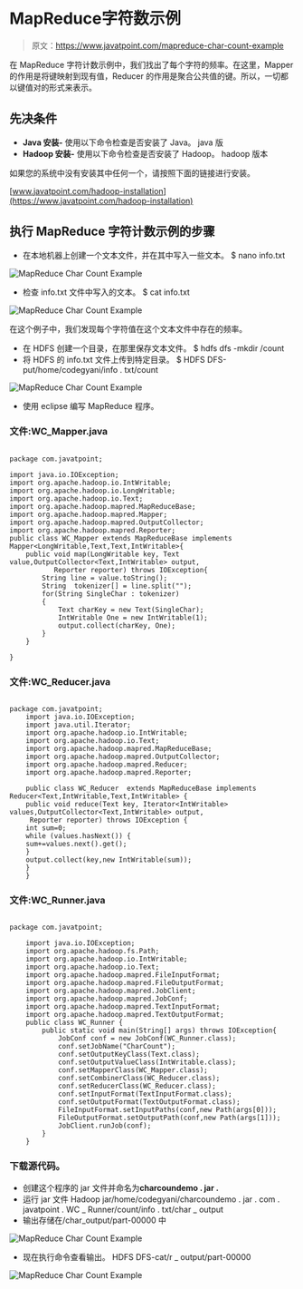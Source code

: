 # MapReduce字符数示例

> 原文：<https://www.javatpoint.com/mapreduce-char-count-example>

在 MapReduce 字符计数示例中，我们找出了每个字符的频率。在这里，Mapper 的作用是将键映射到现有值，Reducer 的作用是聚合公共值的键。所以，一切都以键值对的形式来表示。

## 先决条件

*   **Java 安装-** 使用以下命令检查是否安装了 Java。
    java 版
*   **Hadoop 安装-** 使用以下命令检查是否安装了 Hadoop。
    hadoop 版本

如果您的系统中没有安装其中任何一个，请按照下面的链接进行安装。

[www.javatpoint.com/hadoop-installation](https://www.javatpoint.com/hadoop-installation)

## 执行 MapReduce 字符计数示例的步骤

*   在本地机器上创建一个文本文件，并在其中写入一些文本。
    $ nano info.txt

![MapReduce Char Count Example](img/bb4caf73cfb5d939257388922c6a4b8b.png)

*   检查 info.txt 文件中写入的文本。
    $ cat info.txt

![MapReduce Char Count Example](img/9c1ada43c5949221aad1d51bf1e1fad7.png)

在这个例子中，我们发现每个字符值在这个文本文件中存在的频率。

*   在 HDFS 创建一个目录，在那里保存文本文件。
    $ hdfs dfs -mkdir /count
*   将 HDFS 的 info.txt 文件上传到特定目录。
    $ HDFS DFS-put/home/codegyani/info . txt/count

![MapReduce Char Count Example](img/b4ff09e8510dd7f72c521443456432f1.png)

*   使用 eclipse 编写 MapReduce 程序。

### 文件:WC_Mapper.java

```

package com.javatpoint;

import java.io.IOException;    
import org.apache.hadoop.io.IntWritable;  
import org.apache.hadoop.io.LongWritable;  
import org.apache.hadoop.io.Text;  
import org.apache.hadoop.mapred.MapReduceBase;  
import org.apache.hadoop.mapred.Mapper;  
import org.apache.hadoop.mapred.OutputCollector;  
import org.apache.hadoop.mapred.Reporter;  
public class WC_Mapper extends MapReduceBase implements Mapper<LongWritable,Text,Text,IntWritable>{  
    public void map(LongWritable key, Text value,OutputCollector<Text,IntWritable> output,   
           Reporter reporter) throws IOException{  
        String line = value.toString();  
        String  tokenizer[] = line.split("");  
        for(String SingleChar : tokenizer)
		{
			Text charKey = new Text(SingleChar);
			IntWritable One = new IntWritable(1);
			output.collect(charKey, One);				
		}
    }  

} 

```

### 文件:WC_Reducer.java

```

package com.javatpoint;
	import java.io.IOException;  
	import java.util.Iterator;  
	import org.apache.hadoop.io.IntWritable;  
	import org.apache.hadoop.io.Text;  
	import org.apache.hadoop.mapred.MapReduceBase;  
	import org.apache.hadoop.mapred.OutputCollector;  
	import org.apache.hadoop.mapred.Reducer;  
	import org.apache.hadoop.mapred.Reporter;  

	public class WC_Reducer  extends MapReduceBase implements Reducer<Text,IntWritable,Text,IntWritable> {  
	public void reduce(Text key, Iterator<IntWritable> values,OutputCollector<Text,IntWritable> output,  
	 Reporter reporter) throws IOException {  
	int sum=0;  
	while (values.hasNext()) {  
	sum+=values.next().get();  
	}  
	output.collect(key,new IntWritable(sum));  
	}  
	}

```

### 文件:WC_Runner.java

```

package com.javatpoint;

	import java.io.IOException;  
	import org.apache.hadoop.fs.Path;  
	import org.apache.hadoop.io.IntWritable;  
	import org.apache.hadoop.io.Text;  
	import org.apache.hadoop.mapred.FileInputFormat;  
	import org.apache.hadoop.mapred.FileOutputFormat;  
	import org.apache.hadoop.mapred.JobClient;  
	import org.apache.hadoop.mapred.JobConf;  
	import org.apache.hadoop.mapred.TextInputFormat;  
	import org.apache.hadoop.mapred.TextOutputFormat;  
	public class WC_Runner {  
	    public static void main(String[] args) throws IOException{  
	        JobConf conf = new JobConf(WC_Runner.class);  
	        conf.setJobName("CharCount");  
	        conf.setOutputKeyClass(Text.class);  
	        conf.setOutputValueClass(IntWritable.class);          
	        conf.setMapperClass(WC_Mapper.class);  
	        conf.setCombinerClass(WC_Reducer.class);  
	        conf.setReducerClass(WC_Reducer.class);       
	        conf.setInputFormat(TextInputFormat.class);  
	        conf.setOutputFormat(TextOutputFormat.class);         
	        FileInputFormat.setInputPaths(conf,new Path(args[0]));  
	        FileOutputFormat.setOutputPath(conf,new Path(args[1]));   
	        JobClient.runJob(conf);  
	    }  
	}  

```

### 下载源代码。

*   创建这个程序的 jar 文件并命名为**charcoundemo . jar .**
*   运行 jar 文件
    Hadoop jar/home/codegyani/charcoundemo . jar . com . javatpoint . WC _ Runner/count/info . txt/char _ output
*   输出存储在/char_output/part-00000 中

![MapReduce Char Count Example](img/4b9ad4bcd3e7fbde844ec86b12289065.png)

*   现在执行命令查看输出。
    HDFS DFS-cat/r _ output/part-00000

![MapReduce Char Count Example](img/7f0ab0d91eb0f2721365c4f76ca7f69e.png)